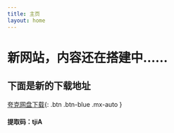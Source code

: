 ```yaml
---
title: 主页
layout: home
---
```


# 新网站，内容还在搭建中……

## 下面是新的下载地址

[夸克网盘下载](https://pan.quark.cn/s/9f855b359a1e){: .btn .btn-blue .mx-auto }

#### 提取码：tjiA
